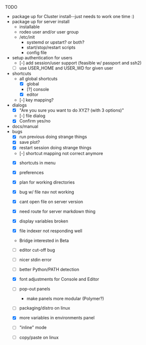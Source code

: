 TODO
- package up for Cluster install--just needs to work one time :)
- package up for server install
    - installable
    - rodeo user and/or user group
    - /etc/init
        - systemd or upstart? or both?
        - start/stop/restart scripts
        - config file
- setup authentication for users
    - [-] add session/user support (feasible w/ passport and ssh2)
    - [ ] use USER_HOME and USER_WD for given user
- shortcuts
    - all global shortcuts
      - [x] global
      - [?] console
      - [x] editor
    - [-] key mapping?
- dialogs
    - [x] "Are you sure you want to do XYZ? (with 3 options)"
    - [-] file dialog
    - [x] Confirm yes/no
- docs/manual
- bugs
    - [x] run previous doing strange things
    - [x] save plot?
    - [x] restart session doing strange things
    - [-] shortcut mapping not correct anymore
    - [x] shortcuts in menu
    - [x] preferences
    - [x] plan for working directories
    - [x] bug w/ file nav not working
    - [x] cant open file on server version
    - [x] need route for server markdown thing
    - [x] display variables broken
    - [x] file indexer not responding well


    - Bridge interested in Beta
    - [ ] editor cut-off bug
    - [ ] nicer stdin error

    - [ ] better Python/PATH detection
    - [x] font adjustments for Console and Editor
    - [ ] pop-out panels
        * make panels more modular (Polymer?)
    - [ ] packaging/distro on linux
    - [x] more variables in environments panel
    - [ ] "inline" mode
    - [ ] copy/paste on linux
